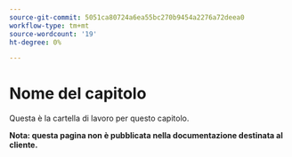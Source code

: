 ```yaml
---
source-git-commit: 5051ca80724a6ea55bc270b9454a2276a72deea0
workflow-type: tm+mt
source-wordcount: '19'
ht-degree: 0%

---
```

# Nome del capitolo

Questa è la cartella di lavoro per questo capitolo.

**Nota: questa pagina non è pubblicata nella documentazione destinata al cliente.**
